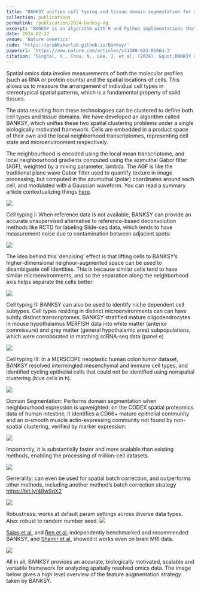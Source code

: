 ```yaml
---
title: "BANKSY unifies cell typing and tissue domain segmentation for scalable spatial omics data analysis"
collection: publications
permalink: /publication/2024-banksy-ng
excerpt: "BANKSY is an algorithm with R and Python implementations that identifies both cell types and tissue domains from spatially-resolved -omics data by incorporating spatial kernels capturing microenvironmental information, applicable to a range of spatially-resolved technologies, and scalable to millions of cells.<br/><img src='/images/banksy_fig1.png' height='628' width='495'>"
date: 2024-02-27
venue: 'Nature Genetics'
code: 'https://prabhakarlab.github.io/Banksy/'
paperurl: 'https://www.nature.com/articles/s41588-024-01664-3'
citation: 'Singhal, V., Chou, N., Lee, J. et al. (2024). &quot;BANKSY unifies cell typing and tissue domain segmentation for scalable spatial omics data analysis.&quot; <i>Nat Genet</i>.'
---
```


Spatial omics data involve measurements of both the molecular profiles (such as RNA or protein counts) and the spatial locations of cells. This allows us to measure the arrangement of individual cell types in stereotypical spatial patterns, which is a fundamental property of solid tissues. 

The data resulting from these technologoes can be clustered to define both cell types and tissue domains. We have developed an algorithm called BANKSY, which unifies these two spatial clustering problems under a single biologically motivated framework. Cells are embedded in a product space of their own and the local neighborhood transcriptomes, representing cell state and microenvironment respectively. 

The neighbourhood is encoded using the local mean transcriptome, and local neighbourhood gradients computed using the azimuthal Gabor filter (AGF), weighted by a mixing parameter, lambda. The AGF is like the traditional plane wave Gabor filter used to quantify texture in image processing, but computed in the azumuthal (polar) coordinates around each cell, and modulated with a Gaussian waveform. You can read a summary article contextualizing things [here](/files/banksy-news.pdf). 

![](/images/banksy_fig1.png)

Cell typing I: When reference data is not available, BANKSY can provide an accurate unsupervised alternative to reference-based deconvolution methods like RCTD for labeling Slide-seq data, which tends to have measurement noise due to contamination between adjacent spots: 

![](/images/banksy-image4.png)

The idea behind this ‘denoising’ effect is that lifting cells to BANKSY’s higher-dimensional neighour-augmented space can be used to disambiguate cell identities. This is because similar cells tend to have similar microenvironments, and so the separation along the neighborhood axis helps separate the cells better:

![](/images/banksy-image10.png)

Cell typing II: BANKSY can also be used to identify niche dependent cell subtypes. Cell types residing in distinct microenvironments can can have subtly distinct transcriptomes. BANKSY stratified mature oligodendrocytes in mouse hypothalamus MERFISH data into white matter (anterior commissure) and grey matter (general hypothalamic area) subpopulations, which were corroborated in matching scRNA-seq data (panel e)

![](/images/banksy-image5.png)

Cell typing III: In a MERSCOPE neoplastic human colon tumor dataset, BANKSY resolved intermingled mesenchymal and immune cell types, and identified cycling epithelial cells that could not be identified using nonspatial clustering (blue cells in h).

![](/images/banksy-image12.png)

Domain Segmentation: Performs domain segmentation when neighbourhood expression is upweighted: on the CODEX spatial proteomics data of human intestine, it identifies a CD66+ mature epithelial community and an α-smooth muscle actin-expressing community not found by non-spatial clustering, verified by marker expression:

![](/images/banksy-image6.png)

Importantly, it is substantially faster and more scalable than existing methods, enabling the processing of million-cell datasets. 

![](/images/banksy-image9.png)

Generality: can even be used for spatial batch correction, and outperforms other methods, including another method’s batch correction strategy https://bit.ly/48w9dX2 

![](/images/banksy-image8.png)

Robustness: works at default param settings across diverse data types. Also: robust to random number seed. 
![](/images/banksy-image1.png)

[Salas et al.](https://www.biorxiv.org/content/10.1101/2023.02.13.528102v1) and [Ren et al.](https://www.nature.com/articles/s41467-023-36707-6) independently benchmarked and recommended BANKSY, and [Shamir et al.](https://link.springer.com/article/10.1007/s00429-023-02748-2) showed it works even on brain MRI data. 

![](/images/banksy-image2.png)

All in all, BANKSY provides an accurate, biologically motivated, scalable and versatile framework for analyzing spatially resolved omics data. The image below gives a high level overview of the feature augmentation strategy taken by BANKSY. 